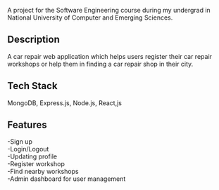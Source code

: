 A project for the Software Engineering course during my undergrad in National University of Computer and Emerging Sciences.

## Description
A car repair web application which helps users register their car repair workshops or help them in finding a car repair shop in their city. 

## Tech Stack
MongoDB, Express.js, Node.js, React,js

## Features
-Sign up </br>
-Login/Logout </br>
-Updating profile </br>
-Register workshop </br>
-Find nearby workshops </br>
-Admin dashboard for user management </br>
